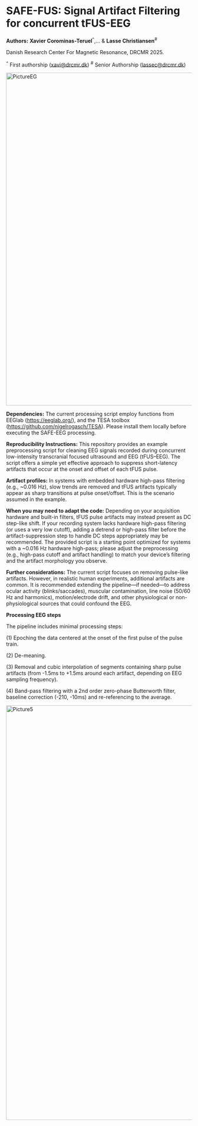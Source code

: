 # **SAFE-FUS: Signal Artifact Filtering for concurrent tFUS-EEG**

**Authors:**
**Xavier Corominas-Teruel**<sup>^</sup>,...  & **Lasse Christiansen**<sup>#</sup>

Danish Research Center For Magnetic Resonance, DRCMR 2025.

<sup>^</sup> First authorship (xavi@drcmr.dk) 
<sup>#</sup> Senior Authorship (lassec@drcmr.dk)


<img width="1301" height="904" alt="PictureEG" src="https://github.com/user-attachments/assets/725cae0d-cd09-41dc-a968-27c636908341" />


**Dependencies:** The current processing script employ functions from EEGlab (https://eeglab.org/), and the TESA toolbox (https://github.com/nigelrogasch/TESA).  Please install them locally before executing the SAFE-EEG processing.

  

**Reproducibility Instructions:** This repository provides an example preprocessing script for cleaning EEG signals recorded during concurrent low-intensity transcranial focused ultrasound and EEG (tFUS–EEG). The script offers a simple yet effective approach to suppress short-latency artifacts that occur at the onset and offset of each tFUS pulse.


  
**Artifact profiles:** In systems with embedded hardware high-pass filtering (e.g., ~0.016 Hz), slow trends are removed and tFUS artifacts typically appear as sharp transitions at pulse onset/offset. This is the scenario assumed in the example.

  
**When you may need to adapt the code:** Depending on your acquisition hardware and built-in filters, tFUS pulse artifacts may instead present as DC step-like shift. If your recording system lacks hardware high-pass filtering (or uses a very low cutoff), adding a detrend or high-pass filter before the artifact-suppression step to handle DC steps appropriately may be recommended. The provided script is a starting point optimized for systems with a ~0.016 Hz hardware high-pass; please adjust the preprocessing (e.g., high-pass cutoff and artifact handling) to match your device’s filtering and the artifact morphology you observe.



**Further considerations:** The current script focuses on removing pulse-like artifacts. However, in realistic human experiments, additional artifacts are common. It is recommended extending the pipeline—if needed—to address ocular activity (blinks/saccades), muscular contamination, line noise (50/60 Hz and harmonics), motion/electrode drift, and other physiological or non-physiological sources that could confound the EEG.



**Processing EEG steps**

The pipeline includes minimal processing steps:

(1) Epoching the data centered at the onset of the first pulse of the pulse train.

(2) De-meaning.

(3) Removal and cubic interpolation of segments containing sharp pulse artifacts (from -1.5ms to +1.5ms around each artifact, depending on EEG sampling frequency).

(4) Band-pass filtering with a 2nd order zero-phase Butterworth filter, baseline correction (-210, -10ms) and re-referencing to the average.

<img width="1869" height="1126" alt="Picture5" src="https://github.com/user-attachments/assets/636900c8-a232-4f3b-8388-ebd977b25fe7" />


